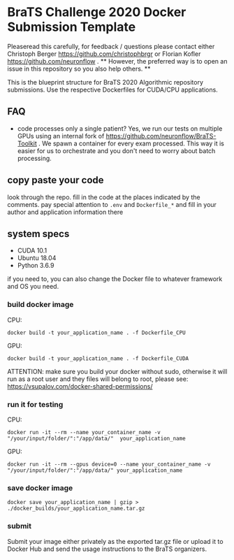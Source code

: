 # BraTS Challenge 2020 Docker Submission Template

Pleaseread this carefully, for feedback / questions please contact either Christoph Berger https://github.com/christophbrgr or Florian Kofler https://github.com/neuronflow . ** However, the preferred way is to open an issue in this repository so you also help others. **

This is the blueprint structure for BraTS 2020 Algorithmic repository submissions. Use the respective Dockerfiles for CUDA/CPU applications.

## FAQ
- code processes only a single patient?
Yes, we run our tests on multiple GPUs using an internal fork of https://github.com/neuronflow/BraTS-Toolkit . We spawn a container for every exam processed. This way it is easier for us to orchestrate and you don't need to worry about batch processing.


## copy paste your code

look through the repo. fill in the code at the places indicated by the comments.
pay special attention to `.env` and `Dockerfile_*` and fill in your author and application information there

## system specs

* CUDA 10.1
* Ubuntu 18.04
* Python 3.6.9

if you need to, you can also change the Docker file to whatever framework and OS you need.

###  build docker image

CPU:

```
docker build -t your_application_name . -f Dockerfile_CPU

```

GPU:

```
docker build -t your_application_name . -f Dockerfile_CUDA

```

ATTENTION: make sure you build your docker without sudo, otherwise it will run as a root user and they files will belong to root, please see: https://vsupalov.com/docker-shared-permissions/

### run it for testing
CPU:
```
docker run -it --rm --name your_container_name -v "/your/input/folder/":"/app/data/"  your_application_name
```

GPU:
```
docker run -it --rm --gpus device=0 --name your_container_name -v "/your/input/folder/":"/app/data/" your_application_name
```

### save docker image

```
docker save your_application_name | gzip > ./docker_builds/your_application_name.tar.gz
```

### submit 

Submit your image either privately as the exported tar.gz file or upload it to Docker Hub and send the usage instructions to the BraTS organizers.
